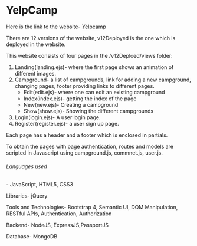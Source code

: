 # YelpCamp

Here is the link to the website- [Yelpcamp](https://yelpjuly9.herokuapp.com)

There are 12 versions of the website, v12Deployed is the one which is deployed in the website.

This website consists of four pages in the /v12Deploed/views folder: 
1. Landing(landing.ejs)- where the first page shows an animation of different images.
2. Campground- a list of campgrounds, link for adding a new campground, changing pages, footer providing links to different pages. 
    * Edit(edit.ejs)- where one can edit an existing campground
    * Index(index.ejs)- getting the index of the page
    * New(new.ejs)- Creating a campground
    * Show(show.ejs)- Showing the different campgrounds
3. Login(login.ejs)- A user login page.
4. Register(register.ejs)- a user sign up page.

Each page has a header and a footer which is enclosed in partials.

To obtain the pages with page authentication, routes and models are scripted in Javascript using campground.js, commnet.js, user.js.

<h6>Languages used</h6>- JavaScript, HTML5, CSS3 

Libraries- jQuery

Tools and Technologies- Bootstrap 4, Semantic UI, DOM Manipulation, RESTful APIs, Authentication, Authorization

Backend- NodeJS, ExpressJS,PassportJS 

Database- MongoDB
